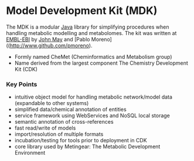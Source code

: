 # Model Development Kit (MDK)

The MDK is a modular [Java](http://www.java.com) library for simplifying procedures when handling metabolic modelling and metabolomes. The kit
was written at [EMBL-EBI](http://www.ebi.ac.uk) by [John May](http://www.github.com/johnmay) and [Pablo Moreno]((http://www.github.com/pmoreno).

* Formly named CheMet (Cheminformatics and Metabolism group)
* Name derived from the largest component The Chemistry Development Kit (CDK)

### Key Points
*    intuitive object model for handling metabolic network/model data (expandable to other systems)
*    simplified data/chemical annotation of entities
*    service framework using WebServices and NoSQL local storage
*    semantic annotation of cross-references
*    fast read/write of models
*    import/resolution of multiple formats
*    incubation/testing for tools prior to deployment in CDK
*    core library used by Metingear: The Metabolic Development Environment


